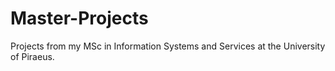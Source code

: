 # Master-Projects
Projects from my MSc in Information Systems and Services at the University of Piraeus.
